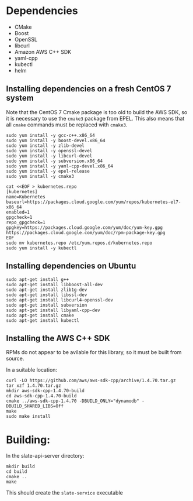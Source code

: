 Dependencies
============
- CMake
- Boost
- OpenSSL
- libcurl
- Amazon AWS C++ SDK
- yaml-cpp
- kubectl
- helm

Installing dependencies on a fresh CentOS 7 system
--------------------------------------------------
Note that the CentOS 7 Cmake package is too old to build the AWS SDK, so it is necessary to use the `cmake3` package from EPEL. This also means that all `cmake` commands must be replaced with `cmake3`. 

	sudo yum install -y gcc-c++.x86_64
	sudo yum install -y boost-devel.x86_64
	sudo yum install -y zlib-devel
	sudo yum install -y openssl-devel
	sudo yum install -y libcurl-devel
	sudo yum install -y subversion.x86_64
	sudo yum install -y yaml-cpp-devel.x86_64
	sudo yum install -y epel-release
	sudo yum install -y cmake3
	
	cat <<EOF > kubernetes.repo
	[kubernetes]
	name=Kubernetes
	baseurl=https://packages.cloud.google.com/yum/repos/kubernetes-el7-x86_64
	enabled=1
	gpgcheck=1
	repo_gpgcheck=1
	gpgkey=https://packages.cloud.google.com/yum/doc/yum-key.gpg https://packages.cloud.google.com/yum/doc/rpm-package-key.gpg
	EOF
	sudo mv kubernetes.repo /etc/yum.repos.d/kubernetes.repo
	sudo yum install -y kubectl

Installing dependencies on Ubuntu
---------------------------------
	sudo apt-get install g++ 
	sudo apt-get install libboost-all-dev 
	sudo apt-get install zlib1g-dev
	sudo apt-get install libssl-dev
	sudo apt-get install libcurl4-openssl-dev
	sudo apt-get install subversion
	sudo apt-get install libyaml-cpp-dev
	sudo apt-get install cmake
	sudo apt-get install kubectl

Installing the AWS C++ SDK
--------------------------
RPMs do not appear to be avilable for this library, so it must be built from source. 

In a suitable location:

	curl -LO https://github.com/aws/aws-sdk-cpp/archive/1.4.70.tar.gz
	tar xzf 1.4.70.tar.gz
	mkdir aws-sdk-cpp-1.4.70-build
	cd aws-sdk-cpp-1.4.70-build
	cmake ../aws-sdk-cpp-1.4.70 -DBUILD_ONLY="dynamodb" -DBUILD_SHARED_LIBS=Off
	make
	sudo make install


Building:
=========
In the slate-api-server directory:

	mkdir build
	cd build
	cmake ..
	make

This should create the `slate-service` executable
